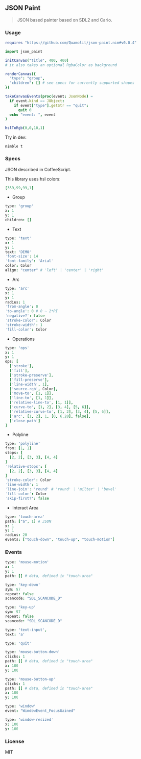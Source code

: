 ## JSON Paint

> JSON based painter based on SDL2 and Cario.

### Usage

```nim
requires "https://github.com/Quamolit/json-paint.nim#v0.0.4"
```

```nim
import json_paint

initCanvas("title", 400, 400)
# it also takes an optional RgbaColor as background

renderCanvas({
  "type": "group",
  "children": [] # see specs for currently supported shapes
})

takeCanvasEvents(proc(event: JsonNode) =
  if event.kind == JObject:
    if event["type"].getStr == "quit":
      quit 0
  echo "event: ", event
)

hslToRgb(0,0,10,1)
```

Try in dev:

```
nimble t
```

### Specs

JSON described in CoffeeScript.

This library uses hsl colors:

```coffee
[359,99,99,1]
```

- Group

```coffee
type: 'group'
x: 1
y: 1
children: []
```

- Text

```coffee
type: 'text'
x: 1
y: 1
text: 'DEMO'
'font-size': 14
'font-family': 'Arial'
color: Color
align: "center" # 'left' | 'center' | 'right'
```

- Arc

```coffee
type: 'arc'
x: 1
y: 1
radius: 1
'from-angle': 0
'to-angle': 0 # 0 ~ 2*PI
'negative?': false
'stroke-color': Color
'stroke-width': 1
'fill-color': Color
```

- Operations

```coffee
type: 'ops'
x: 1
y: 1
ops: [
  ['stroke'],
  ['fill'],
  ['stroke-preserve'],
  ['fill-preserve'],
  ['line-width', 1],
  ['source-rgb', Color],
  ['move-to', [1, 1]],
  ['line-to', [1, 1]],
  ['relative-line-to', [1, 1]],
  ['curve-to', [1, 2], [3, 4], [5, 6]],
  ['relative-curve-to', [1, 2], [3, 4], [5, 6]],
  ['arc', [1, 2], 1, [0, 6.28], false],
  ['close-path']
]
```

- Polyline

```coffee
type: 'polyline'
from: [1, 1]
stops: [
  [2, 2], [3, 3], [4, 4]
]
'relative-stops': [
  [2, 2], [3, 3], [4, 4]
]
'stroke-color': Color
'line-width': 1
'line-join': 'round' # 'round' | 'milter' | 'bevel'
'fill-color': Color
'skip-first?': false
```

- Interact Area

```coffee
type: 'touch-area'
path: ["a", 1] # JSON
x: 1
y: 1
radius: 20
events: ["touch-down", "touch-up", "touch-motion"]
```

### Events

```coffee
type: 'mouse-motion'
x: 1
y: 1
path: [] # data, defined in "touch-area"
```

```coffee
type: 'key-down'
sym: 97
repeat: false
scancode: "SDL_SCANCODE_D"
```

```coffee
type: 'key-up'
sym: 97
repeat: false
scancode: "SDL_SCANCODE_D"
```

```coffee
type: 'text-input',
text: 'a'
```

```coffee
type: 'quit'
```

```coffee
type: 'mouse-button-down'
clicks: 1
path: [] # data, defined in "touch-area"
x: 100
y: 100
```

```coffee
type: 'mouse-button-up'
clicks: 1
path: [] # data, defined in "touch-area"
x: 100
y: 100
```

```coffee
type: 'window'
event: "WindowEvent_FocusGained"
```

```coffee
type: 'window-resized'
x: 100
y: 100
```

### License

MIT
